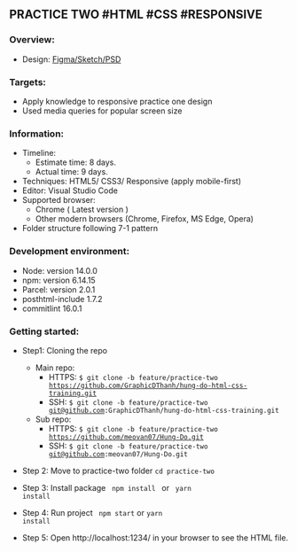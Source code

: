 ## PRACTICE TWO #HTML #CSS #RESPONSIVE

### Overview:
  - Design: [Figma/Sketch/PSD](https://www.figma.com/file/WjBjJdJtwQHxaDF2ryrGH1/%5Btraining%5D-Practice-two?node-id=0%3A2)

### Targets:
  - Apply knowledge to responsive practice one design
  - Used media queries for popular screen size

### Information:
  - Timeline:
    - Estimate time: 8 days.
    - Actual time: 9 days.
  - Techniques: HTML5/ CSS3/ Responsive (apply mobile-first)
  - Editor: Visual Studio Code
  - Supported browser:
      - Chrome ( Latest version )
      - Other modern browsers (Chrome, Firefox, MS Edge, Opera)
  - Folder structure following 7-1 pattern

### Development environment:
  - Node: version 14.0.0
  - npm: version 6.14.15
  - Parcel: version 2.0.1
  - posthtml-include 1.7.2
  - commitlint 16.0.1

### Getting started:
  - Step1: Cloning the repo
    - Main repo:
      - HTTPS: <code>$ git clone -b feature/practice-two https://github.com/GraphicDThanh/hung-do-html-css-training.git</code>
      - SSH: <code>$ git clone -b feature/practice-two git@github.com:GraphicDThanh/hung-do-html-css-training.git</code>
    - Sub repo:
      - HTTPS: <code>$ git clone -b feature/practice-two https://github.com/meovan07/Hung-Do.git</code>
      - SSH: <code>$ git clone -b feature/practice-two git@github.com:meovan07/Hung-Do.git</code>

  - Step 2: Move to practice-two folder
      <code>cd practice-two </code>

  - Step 3: Install package <code> npm install </code> or <code> yarn install </code>

  - Step 4: Run project <code> npm start</code> or <code>yarn install</code>

  - Step 5: Open http://localhost:1234/ in your browser to see the HTML file.
